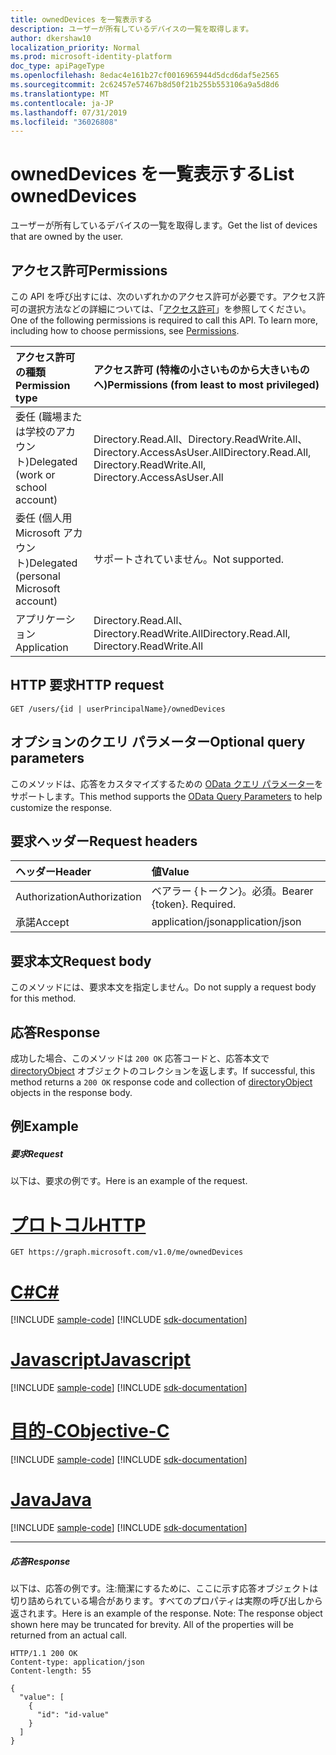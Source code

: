 ```yaml
---
title: ownedDevices を一覧表示する
description: ユーザーが所有しているデバイスの一覧を取得します。
author: dkershaw10
localization_priority: Normal
ms.prod: microsoft-identity-platform
doc_type: apiPageType
ms.openlocfilehash: 8edac4e161b27cf0016965944d5dcd6daf5e2565
ms.sourcegitcommit: 2c62457e57467b8d50f21b255b553106a9a5d8d6
ms.translationtype: MT
ms.contentlocale: ja-JP
ms.lasthandoff: 07/31/2019
ms.locfileid: "36026808"
---
```

# <a name="list-owneddevices"></a><span data-ttu-id="7922f-103">ownedDevices を一覧表示する</span><span class="sxs-lookup"><span data-stu-id="7922f-103">List ownedDevices</span></span>

<span data-ttu-id="7922f-104">ユーザーが所有しているデバイスの一覧を取得します。</span><span class="sxs-lookup"><span data-stu-id="7922f-104">Get the list of devices that are owned by the user.</span></span>
## <a name="permissions"></a><span data-ttu-id="7922f-105">アクセス許可</span><span class="sxs-lookup"><span data-stu-id="7922f-105">Permissions</span></span>
<span data-ttu-id="7922f-p101">この API を呼び出すには、次のいずれかのアクセス許可が必要です。アクセス許可の選択方法などの詳細については、「[アクセス許可](/graph/permissions-reference)」を参照してください。</span><span class="sxs-lookup"><span data-stu-id="7922f-p101">One of the following permissions is required to call this API. To learn more, including how to choose permissions, see [Permissions](/graph/permissions-reference).</span></span>

|<span data-ttu-id="7922f-108">アクセス許可の種類</span><span class="sxs-lookup"><span data-stu-id="7922f-108">Permission type</span></span>      | <span data-ttu-id="7922f-109">アクセス許可 (特権の小さいものから大きいものへ)</span><span class="sxs-lookup"><span data-stu-id="7922f-109">Permissions (from least to most privileged)</span></span>              |
|:--------------------|:---------------------------------------------------------|
|<span data-ttu-id="7922f-110">委任 (職場または学校のアカウント)</span><span class="sxs-lookup"><span data-stu-id="7922f-110">Delegated (work or school account)</span></span> | <span data-ttu-id="7922f-111">Directory.Read.All、Directory.ReadWrite.All、Directory.AccessAsUser.All</span><span class="sxs-lookup"><span data-stu-id="7922f-111">Directory.Read.All, Directory.ReadWrite.All, Directory.AccessAsUser.All</span></span>    |
|<span data-ttu-id="7922f-112">委任 (個人用 Microsoft アカウント)</span><span class="sxs-lookup"><span data-stu-id="7922f-112">Delegated (personal Microsoft account)</span></span> | <span data-ttu-id="7922f-113">サポートされていません。</span><span class="sxs-lookup"><span data-stu-id="7922f-113">Not supported.</span></span>    |
|<span data-ttu-id="7922f-114">アプリケーション</span><span class="sxs-lookup"><span data-stu-id="7922f-114">Application</span></span> | <span data-ttu-id="7922f-115">Directory.Read.All、Directory.ReadWrite.All</span><span class="sxs-lookup"><span data-stu-id="7922f-115">Directory.Read.All, Directory.ReadWrite.All</span></span> |

## <a name="http-request"></a><span data-ttu-id="7922f-116">HTTP 要求</span><span class="sxs-lookup"><span data-stu-id="7922f-116">HTTP request</span></span>
<!-- { "blockType": "ignored" } -->
```http
GET /users/{id | userPrincipalName}/ownedDevices
```
## <a name="optional-query-parameters"></a><span data-ttu-id="7922f-117">オプションのクエリ パラメーター</span><span class="sxs-lookup"><span data-stu-id="7922f-117">Optional query parameters</span></span>
<span data-ttu-id="7922f-118">このメソッドは、応答をカスタマイズするための [OData クエリ パラメーター](https://developer.microsoft.com/graph/docs/concepts/query_parameters)をサポートします。</span><span class="sxs-lookup"><span data-stu-id="7922f-118">This method supports the [OData Query Parameters](https://developer.microsoft.com/graph/docs/concepts/query_parameters) to help customize the response.</span></span>
## <a name="request-headers"></a><span data-ttu-id="7922f-119">要求ヘッダー</span><span class="sxs-lookup"><span data-stu-id="7922f-119">Request headers</span></span>
| <span data-ttu-id="7922f-120">ヘッダー</span><span class="sxs-lookup"><span data-stu-id="7922f-120">Header</span></span>       | <span data-ttu-id="7922f-121">値</span><span class="sxs-lookup"><span data-stu-id="7922f-121">Value</span></span> |
|:---------------|:--------|
| <span data-ttu-id="7922f-122">Authorization</span><span class="sxs-lookup"><span data-stu-id="7922f-122">Authorization</span></span>  | <span data-ttu-id="7922f-p102">ベアラー {トークン}。必須。</span><span class="sxs-lookup"><span data-stu-id="7922f-p102">Bearer {token}. Required.</span></span>  |
| <span data-ttu-id="7922f-125">承諾</span><span class="sxs-lookup"><span data-stu-id="7922f-125">Accept</span></span>  | <span data-ttu-id="7922f-126">application/json</span><span class="sxs-lookup"><span data-stu-id="7922f-126">application/json</span></span>|

## <a name="request-body"></a><span data-ttu-id="7922f-127">要求本文</span><span class="sxs-lookup"><span data-stu-id="7922f-127">Request body</span></span>
<span data-ttu-id="7922f-128">このメソッドには、要求本文を指定しません。</span><span class="sxs-lookup"><span data-stu-id="7922f-128">Do not supply a request body for this method.</span></span>

## <a name="response"></a><span data-ttu-id="7922f-129">応答</span><span class="sxs-lookup"><span data-stu-id="7922f-129">Response</span></span>

<span data-ttu-id="7922f-130">成功した場合、このメソッドは `200 OK` 応答コードと、応答本文で [directoryObject](../resources/directoryobject.md) オブジェクトのコレクションを返します。</span><span class="sxs-lookup"><span data-stu-id="7922f-130">If successful, this method returns a `200 OK` response code and collection of [directoryObject](../resources/directoryobject.md) objects in the response body.</span></span>
## <a name="example"></a><span data-ttu-id="7922f-131">例</span><span class="sxs-lookup"><span data-stu-id="7922f-131">Example</span></span>
##### <a name="request"></a><span data-ttu-id="7922f-132">要求</span><span class="sxs-lookup"><span data-stu-id="7922f-132">Request</span></span>
<span data-ttu-id="7922f-133">以下は、要求の例です。</span><span class="sxs-lookup"><span data-stu-id="7922f-133">Here is an example of the request.</span></span>

# <a name="httptabhttp"></a>[<span data-ttu-id="7922f-134">プロトコル</span><span class="sxs-lookup"><span data-stu-id="7922f-134">HTTP</span></span>](#tab/http)
<!-- {
  "blockType": "request",
  "name": "get_owneddevices"
}-->
```http
GET https://graph.microsoft.com/v1.0/me/ownedDevices
```
# <a name="ctabcsharp"></a>[<span data-ttu-id="7922f-135">C#</span><span class="sxs-lookup"><span data-stu-id="7922f-135">C#</span></span>](#tab/csharp)
[!INCLUDE [sample-code](../includes/snippets/csharp/get-owneddevices-csharp-snippets.md)]
[!INCLUDE [sdk-documentation](../includes/snippets/snippets-sdk-documentation-link.md)]

# <a name="javascripttabjavascript"></a>[<span data-ttu-id="7922f-136">Javascript</span><span class="sxs-lookup"><span data-stu-id="7922f-136">Javascript</span></span>](#tab/javascript)
[!INCLUDE [sample-code](../includes/snippets/javascript/get-owneddevices-javascript-snippets.md)]
[!INCLUDE [sdk-documentation](../includes/snippets/snippets-sdk-documentation-link.md)]

# <a name="objective-ctabobjc"></a>[<span data-ttu-id="7922f-137">目的-C</span><span class="sxs-lookup"><span data-stu-id="7922f-137">Objective-C</span></span>](#tab/objc)
[!INCLUDE [sample-code](../includes/snippets/objc/get-owneddevices-objc-snippets.md)]
[!INCLUDE [sdk-documentation](../includes/snippets/snippets-sdk-documentation-link.md)]

# <a name="javatabjava"></a>[<span data-ttu-id="7922f-138">Java</span><span class="sxs-lookup"><span data-stu-id="7922f-138">Java</span></span>](#tab/java)
[!INCLUDE [sample-code](../includes/snippets/java/get-owneddevices-java-snippets.md)]
[!INCLUDE [sdk-documentation](../includes/snippets/snippets-sdk-documentation-link.md)]

---

##### <a name="response"></a><span data-ttu-id="7922f-139">応答</span><span class="sxs-lookup"><span data-stu-id="7922f-139">Response</span></span>
<span data-ttu-id="7922f-p103">以下は、応答の例です。注:簡潔にするために、ここに示す応答オブジェクトは切り詰められている場合があります。すべてのプロパティは実際の呼び出しから返されます。</span><span class="sxs-lookup"><span data-stu-id="7922f-p103">Here is an example of the response. Note: The response object shown here may be truncated for brevity. All of the properties will be returned from an actual call.</span></span>
<!-- {
  "blockType": "response",
  "truncated": true,
  "@odata.type": "microsoft.graph.directoryObject",
  "isCollection": true
} -->
```http
HTTP/1.1 200 OK
Content-type: application/json
Content-length: 55

{
  "value": [
    {
      "id": "id-value"
    }
  ]
}
```

<!-- uuid: 8fcb5dbc-d5aa-4681-8e31-b001d5168d79
2015-10-25 14:57:30 UTC -->
<!-- {
  "type": "#page.annotation",
  "description": "List ownedDevices",
  "keywords": "",
  "section": "documentation",
  "tocPath": "",
  "suppressions": [
  ]
}-->
